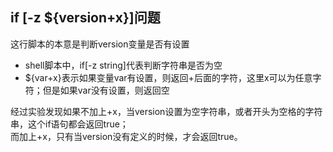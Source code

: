 ## if [-z ${version+x}]问题

这行脚本的本意是判断version变量是否有设置  
* shell脚本中，if[-z string]代表判断字符串是否为空
* ${var+x}表示如果变量var有设置，则返回+后面的字符，这里x可以为任意字符；但是如果var没有设置，则返回空  

经过实验发现如果不加上+x，当version设置为空字符串，或者开头为空格的字符串，这个if语句都会返回true；  
而加上+x，只有当version没有定义的时候，才会返回true。